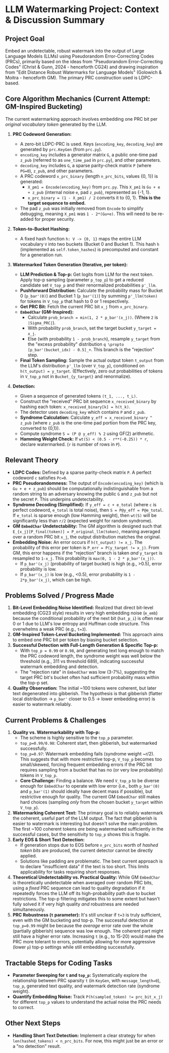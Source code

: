 # LLM Watermarking Project: Context & Discussion Summary

## Project Goal
Embed an undetectable, robust watermark into the output of Large Language Models (LLMs) using Pseudorandom Error-Correcting Codes (PRCs), primarily based on the ideas from "Pseudorandom Error-Correcting Codes" (Christ & Gunn, 2024 - henceforth CG24) and drawing inspiration from "Edit Distance Robust Watermarks for Language Models" (Golowich & Moitra - henceforth GM). The primary PRC construction used is LDPC-based.

## Core Algorithm Mechanics (Current Attempt: GM-Inspired Bucketing)

The current watermarking approach involves embedding one PRC bit per *original vocabulary token* generated by the LLM.

1.  **PRC Codeword Generation:**
    *   A zero-bit LDPC-PRC is used. Keys (`encoding_key`, `decoding_key`) are generated by `prc.KeyGen` (from `prc.py`).
    *   `encoding_key` includes a generator matrix `G`, a public one-time pad `z_pub` (referred to as `one_time_pad` in `prc.py`), and other parameters.
    *   `decoding_key` includes `G`, a sparse parity-check matrix `P` (where `PG=0`), `z_pub`, and other parameters.
    *   A PRC codeword `x_prc_binary` (length `n_prc_bits`, values {0, 1}) is generated:
        *   `X_pm1 = Encode(encoding_key)` from `prc.py`. This `X_pm1` is `Gu + e + z_pub` (internal noise `e`, pad `z_pub`), represented as {-1, 1}.
        *   `x_prc_binary = (1 - X_pm1) / 2` converts it to {0, 1}. **This is the target sequence to embed.**
    *   The pad `z_pub` was initially removed from `Encode` to simplify debugging, meaning `X_pm1` was `1 - 2*(Gu+e)`. This will need to be re-added for proper security.

2.  **Token-to-Bucket Hashing:**
    *   A fixed hash function `h: V -> {0, 1}` maps the entire LLM vocabulary `V` into two buckets (Bucket 0 and Bucket 1). This hash `h` (implemented as `self.token_hashes`) is precomputed and constant for a generation run.

3.  **Watermarked Token Generation (Iterative, per token):**
    *   **LLM Prediction & Top-p:** Get logits from LLM for the next token. Apply top-p sampling (parameter `p_top_p`) to get a reduced candidate set `V_top_p` and their renormalized probabilities `p'_llm`.
    *   **Pushforward Distribution:** Calculate the probability mass for Bucket 0 (`p_bar'(0)`) and Bucket 1 (`p_bar'(1)`) by summing `p'_llm(token)` for tokens in `V_top_p` that hash to 0 or 1 respectively.
    *   **Get PRC Bit:** Fetch the current PRC bit `x_j` from `x_prc_binary`.
    *   **`EmbedChar` (GM-Inspired):**
        *   Calculate `prob_branch = min(1, 2 * p_bar'(x_j))`. (Where `2` is `|Sigma_PRC|`).
        *   With probability `prob_branch`, set the target bucket `y_target = x_j`.
        *   Else (with probability `1 - prob_branch`), resample `y_target` from the "excess probability" distribution `q \propto [p_bar'(bucket_idx) - 0.5]_+`. This branch is the "rejection" step.
    *   **Final Token Sampling:** Sample the actual output token `t_output` from the LLM's distribution `p'_llm` (over `V_top_p`), conditioned on `h(t_output) = y_target`. (Effectively, zero out probabilities of tokens in `V_top_p` not in `Bucket_{y_target}` and renormalize).

4.  **Detection:**
    *   Given a sequence of generated tokens `(t_1, ..., t_L)`.
    *   Construct the "received" PRC bit sequence `x_received_binary` by hashing each token: `x_received_binary[k] = h(t_k)`.
    *   The detector uses `decoding_key` which contains `P` and `z_pub`.
    *   **Syndrome Calculation:** Calculate `y_eff = x_received_binary ^ z_pub` (where `z_pub` is the one-time pad portion from the PRC key, converted to {0,1}).
    *   Compute syndrome `S = (P @ y_eff) % 2` using GF(2) arithmetic.
    *   **Hamming Weight Check:** If `wt(S) < (0.5 - r**(-0.25)) * r`, declare watermarked. (`r` is number of rows in `P`).

## Relevant Theory

*   **LDPC Codes:** Defined by a sparse parity-check matrix `P`. A perfect codeword `c` satisfies `Pc=0`.
*   **PRC Pseudorandomness:** The output of `Encode(encoding_key)` (which is `Gu + e + z_pub`) should be computationally indistinguishable from a random string to an adversary knowing the public `G` and `z_pub` but not the secret `P`. This underpins undetectability.
*   **Syndrome Decoding (Simplified):** If `y_eff = c + e_total` (where `c` is perfect codeword, `e_total` is total noise), then `S = P@y_eff = P@e_total`. If `e_total` is sparse enough (low Hamming weight), then `wt(S)` will be significantly less than `r/2` (expected weight for random syndrome).
*   **GM `EmbedChar` Undetectability:** The GM algorithm is designed such that `E_{x_j}[P_final(token)] = P_original_llm(token)`, meaning averaged over a random PRC bit `x_j`, the output distribution matches the original.
*   **Embedding Noise:** An error occurs if `h(t_output) != x_j`. The probability of this error per token is `P_err = P(y_target != x_j)`. From GM, this error happens if the "rejection" branch is taken *and* `y_target` is resampled to `1-x_j`. This probability is `max(0, 1 - 2 * p_bar'(x_j))`.
    *   If `p_bar'(x_j)` (probability of target bucket) is high (e.g., >0.5), error probability is low.
    *   If `p_bar'(x_j)` is low (e.g., <0.5), error probability is `1 - 2*p_bar'(x_j)`, which can be high.

## Problems Solved / Progress Made

1.  **Bit-Level Embedding Noise Identified:** Realized that direct bit-level embedding (CG23 style) results in very high embedding noise (`e_emb`) because the conditional probability of the next bit (`hat_p_i`) is often near 0 or 1 due to LLM's low entropy and Huffman code structure. This overwhelms a weak PRC (e.g., `t=3`).
2.  **GM-Inspired Token-Level Bucketing Implemented:** This approach aims to embed one PRC bit per token by biasing bucket selection.
3.  **Successful Detection with Full-Length Generation & Specific Top-p:**
    *   With `top_p = 0.99` or `0.98`, and generating text long enough to match the PRC codeword length, the syndrome weight was well below the threshold (e.g., 311 vs threshold 689), indicating successful watermark embedding and detection.
    *   The "rejection rate" in `EmbedChar` was low (3-7%), suggesting the target PRC bit's bucket often had sufficient probability mass within the top-p set.
4.  **Quality Observation:** The initial ~100 tokens were coherent, but later text degenerated into gibberish. The hypothesis is that gibberish (flatter local distribution -> `p_bar'` closer to 0.5 -> lower embedding error) is easier to watermark reliably.

## Current Problems & Challenges

1.  **Quality vs. Watermarkability with Top-p:**
    *   The scheme is highly sensitive to the `top_p` parameter.
    *   `top_p=0.99/0.98`: Coherent start, then gibberish, but watermarked successfully.
    *   `top_p=0.97`: Watermark embedding fails (syndrome weight ~r/2). This suggests that with more restrictive top-p, `V_top_p` becomes too small/skewed, forcing frequent embedding errors if the PRC bit requires sampling from a bucket that has no (or very low probability) tokens in `V_top_p`.
    *   **Core Challenge:** Finding a balance. We need `V_top_p` to be diverse enough for `EmbedChar` to operate with low error (i.e., both `p_bar'(0)` and `p_bar'(1)` should ideally have decent mass if possible), but restrictive enough for quality. The current GM `EmbedChar` still makes hard choices (sampling *only* from the chosen bucket `y_target` within `V_top_p`).
2.  **Watermarking Coherent Text:** The primary goal is to reliably watermark the coherent, useful part of the LLM output. The fact that gibberish is easier to watermark is interesting but doesn't solve the main problem. The first ~100 coherent tokens *are* being watermarked sufficiently in the successful cases, but the sensitivity to `top_p` shows this is fragile.
3.  **Early EOS & Short Text Detection:**
    *   If generation stops due to EOS before `n_prc_bits` worth of *hashed token bits* are produced, the current detector cannot be directly applied.
    *   Solutions like padding are problematic. The best current approach is to declare "insufficient data" if the text is too short. This limits applicability for tasks requiring short responses.
4.  **Theoretical Undetectability vs. Practical Quality:** While GM `EmbedChar` is theoretically undetectable when averaged over random PRC bits, using a *fixed* PRC sequence can lead to quality degradation if it repeatedly forces the LLM off its high-probability path due to bucket restrictions. The top-p filtering mitigates this to some extent but hasn't fully solved it if very high quality *and* robustness are needed simultaneously.
5.  **PRC Robustness (`t` parameter):** It's still unclear if `t=3` is truly sufficient, even with the GM bucketing and top-p. The successful detection at `top_p=0.99` might be because the *average* error rate over the whole (partially gibberish) sequence was low enough. The coherent part might still have a higher error rate. Increasing `t` (e.g., to 15-20) would make the PRC more tolerant to errors, potentially allowing for more aggressive (lower `p`) top-p settings while still embedding successfully.

## Tractable Steps for Coding Tasks

*   **Parameter Sweeping for `t` and `top_p`:** Systematically explore the relationship between PRC sparsity `t` (in `KeyGen`, with `message_length=0`), `top_p`, generated text quality, and watermark detection rate (syndrome weight).
*   **Quantify Embedding Noise:** Track `P(h(sampled_token) != prc_bit_x_j)` for different `top_p` values to understand the actual noise the PRC needs to correct.

## Other Next Steps

*   **Handling Short Text Detection:** Implement a clear strategy for when `len(hashed_tokens) < n_prc_bits`. For now, this might just be an error or a "no detection" result.